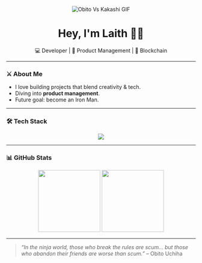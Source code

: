 <!-- Banner / GIF -->
<p align="center">
  <img src="https://github.com/user-attachments/assets/6e3e8ef4-566b-4298-b3aa-c7de17bd7a18" alt="Obito Vs Kakashi GIF"/>
</p>

<h1 align="center">Hey, I'm Laith 👋🏼</h1>
<p align="center">
  💻 Developer | 🎯 Product Management | 🔗 Blockchain
</p>

---

### ⚔️ About Me
- I love building projects that blend creativity & tech.
- Diving into **product management**.
- Future goal: become an Iron Man.

---

### 🛠️ Tech Stack
<p align="center">
  <img src="https://skillicons.dev/icons?i=js,ts,next,react,nodejs,python,github,git" />
</p>

---

### 📊 GitHub Stats
<p align="center">
  <img src="https://github-readme-stats.vercel.app/api?username=lth-elm&show_icons=true&theme=tokyonight" height="165"/>
  <img src="https://github-readme-stats.vercel.app/api/top-langs/?username=lth-elm&layout=compact&theme=tokyonight" height="165"/>
</p>

---

> *“In the ninja world, those who break the rules are scum… but those who abandon their friends are worse than scum.”* – Obito Uchiha
